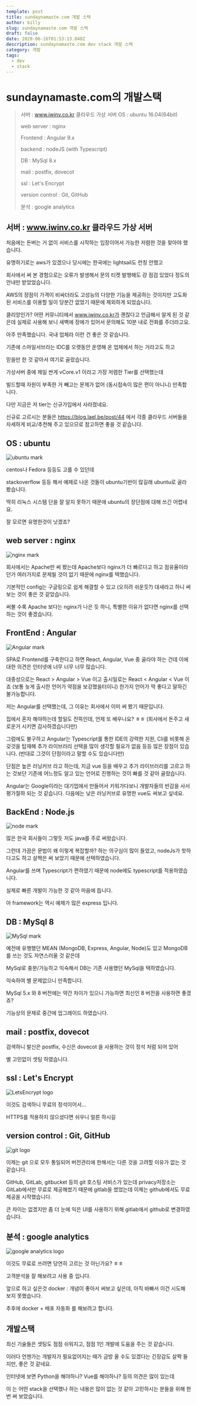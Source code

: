 ```yaml
---
template: post
title: sundaynamaste.com 개발 스택
author: billy
slug: sundaynamaste.com 개발 스택
draft: false
date: 2020-06-16T01:53:13.048Z
description: sundaynamaste.com dev stack 개발 스택
category: 개발
tags:
  - dev
  - stack
---
```

# sundaynamaste.com의 개발스택 

> 서버 : www.iwinv.co.kr 클라우드 가상 서버 OS : ubuntu 16.04(64bit)
>
> web server : nginx
>
> Frontend : Angular 9.x
>
> backend : nodeJS (with Typescript)
>
> DB : MySql 8.x
>
> mail : postfix, dovecot
>
> ssl : Let's Encrypt
>
> version control : Git, GitHub
>
> 분석 : google analytics



## 서버 : www.iwinv.co.kr 클라우드 가상 서버 
처음에는 돈버는 거 없이 서비스를 시작하는 입장이어서 가능한 저렴한 것을 찾아야 했습니다.  

유명하기로는 aws가 있겠으나 당시에는 한국에는 lightsail도 런칭 안했고 

회사에서 써 본 경험으로는 오류가 발생해서 문의 티켓 발행해도 걍 점검 있었다 정도의 안내만 받았었습니다.

AWS의 장점이 가격이 비싸더라도 고성능의 다양한 기능을 제공하는 것이지만 고도화된 서비스를 이용할 일이 당분간 없었기 때문에 제외하게 되었습니다.

클리앙인가? 어떤 커뮤니티에서 www.iwinv.co.kr가 괜찮다고 언급해서 알게 된 것 같은데 실제로 사용해 보니 새벽에 장애가 있어서 문의해도 10분 내로 전화를 주더라고요.

아주 만족했습니다. 국내 업체라 이런 건 좋은 것 같습니다.

기존에 스마일서브라는 IDC를 오랫동안 운영해 온 업체에서 하는 거라고도 하고

믿을만 한 것 같아서 여기로 골랐습니다.

가상서버 중에 제일 싼게 vCore.v1 이라고 가장 저렴한 Tier를 선택했는데

빌드할때 자원이 부족한 거 빼고는 문제가 없어 (동시접속이 많은 편이 아니니) 만족합니다.

다만 지금은 저 tier는 신규가입에서 사라졌네요.

신규로 고르시는 분들은 <https://blog.lael.be/post/44> 에서 각종 클라우드 서버들을 자세하게 비교/추천해 주고 있으므로 참고하면 좋을 것 같습니다.



## OS : ubuntu 

![ubuntu mark](/media/ubuntu.png "ubuntu")

centos나 Fedora 등등도 고를 수 있던데

stackoverflow 등등 해서 예제로 나온 것들이 ubuntu기반이 많길래 ubuntu로 골라봤습니다.

딱히 리눅스 시스템 단을 잘 알지 못하기 때문에 ubuntu의 장단점에 대해 쓰긴 어렵네요.

잘 모르면 유명한것이 낫겠죠?



## web server : nginx

![nginx mark](/media/nginx.png "nginx")

회사에서는 Apache만 써 봤는데 Apache보다 nginx가 더 빠르다고 하고 점유율이라던가 여러가지로 문제될 것이 없기 때문에 nginx를 택했습니다.  

기본적인 config는 구글링으로 쉽게 해결할 수 있고 (오히려 쉬운듯?) 대새라고 하니 써보는 것이 좋은 것 같았습니다.

써볼 수록 Apache 보다는 nginx가 나은 듯 하니, 특별한 이유가 없다면 nginx를 선택하는 것이 좋겠습니다.



## FrontEnd : Angular 

![Angular mark](/media/angular.png "angular")

SPA로 Frontend를 구축한다고 하면 React, Angular, Vue 중 골라야 하는 건데 이에 대한 의견은 인터넷에 너무 너무 너무 많습니다.

대중성으로는 React > Angular > Vue 이고 출시일로는 React < Angular < Vue 이죠 (보통 늦게 출시한 언어가 약점을 보강했을터이니) 한가지 언어가 딱 좋다고 말하긴 불가능합니다. 

저는 Angular를 선택했는데, 그 이유는 회사에서 이미 써 봤기 때문입니다. 

집에서 혼자 해야하는데 할일도 잔뜩인데, 언제 또 배우나요? ㅎㅎ (회사에서 돈주고 새로운거 시키면 감사하겠습니다만) 

그럼에도 불구하고 Angular는 Typescript를 통한 IDE의 강력한 지원, Cli를 비롯해 온갖것을 탑재해 추가 라이브러리 선택을 많이 생각할 필요가 없음 등등 많은 장점이 있습니다. (반대로 그것이 단점이라고 말할 수도 있습니다만) 

단점은 높은 러닝커브 라고 하는데, 지금 vue 등을 배우고 추가 라이브러리를 고르고 하는 것보단 기존에 어느정도 알고 있는 언어로 진행하는 것이 빠를 것 같아 골랐습니다. 

Angular는 Google이라는 대기업에서 만들어서 키워가다보니 개발자들의 반감을 사서 평가절하 되는 것 같습니다. 다음에는 낮은 러닝커브로 유명한 vue도 써보고 싶네요.



## BackEnd : Node.js

![node mark](/media/node.png "node")

많은 한국 회사들이 그렇듯 저도 java를 주로 써왔습니다. 

그런데 가끔은 문법이 왜 이렇게 복잡할까? 하는 의구심이 많이 들었고, nodeJs가 핫하다고도 하고 살짝은 써 보았기 때문에 선택하였습니다. 

Angular를 쓰며 Typescript가 편하였기 때문에 node에도 typescript를 적용하였습니다.

실제로 빠른 개발이 가능한 것 같아 마음에 듭니다. 

아 framework는 역시 예제가 많은 express 입니다.



## DB : MySql 8

![MySql mark](/media/mysql.png "MySql")

예전에 유행했던 MEAN (MongoDB, Express, Angular, Node)도 있고 MongoDB를 쓰는 것도 자연스러울 것 같은데

MySql로 충분/가능하고 익숙해서 DB는 기존 사용했던 MySql을 택하였습니다. 

익숙하여 별 문제없으니 만족합니다.

MySql 5.x 와 8 버전에는 약간 차이가 있으니 가능하면 최신인 8 버전을 사용하면 좋겠죠?

기능상의 문제로 중간에 업그레이드 하였습니다. 



## mail : postfix, dovecot

검색하니 발신은 postfix, 수신은 dovecot 을 사용하는 것이 정석 처럼 되어 있어

별 고민없이 셋팅 하였습니다.



## ssl : Let's Encrypt

![LetsEncrypt logo](/media/letsencrypt.png "LetsEncrypt")

이것도 검색하니 무료의 정석이어서...  

HTTPS를 적용하지 않으셨다면 쉬우니 얼른 하시길



## version control : Git, GitHub 

![git logo](/media/git.png "git")

이제는 git 으로 모두 통일되어 버전관리에 한해서는 다른 것을 고려할 이유가 없는 것 같습니다.

GitHub, GitLab, gitbucket 등의 git 호스팅 서비스가 있는데 privacy저장소는 GitLab에서만 무료로 제공해썼기 때문에 gitlab을 썼었는데 이제는 github에서도 무료제공을 시작했습니다. 

큰 차이는 없겠지만 좀 더 눈에 익은 UI를 사용하기 위해 gitlab에서 github로 변경하였습니다.



## 분석 : google analytics 

![google analytics logo](/media/ga.png "google analytics")

이것도 무료로 쓰려면 당연히 고르는 것 아닌가요? ㅎㅎ

고객분석을 잘 해보려고 사용 중 입니다.

앞으로 하고 싶은것 docker : 개념이 좋아서 써보고 싶은데, 아직 바빠서 이건 시도해 보지 못했습니다.

추후에 docker + 배포 자동화 를 해보려고 합니다.



## 개발스택 

최신 기술들은 셋팅도 점점 쉬워지고, 점점 1인 개발에 도움을 주는 것 같습니다.

이러다 언젠가는 개발자가 필요없어지는 때가 금방 올 수도 있겠다는 긴장감도 살짝 들지만, 좋은 것 같네요.

인터넷에 보면 Python을 해야하나? Vue를 해야하나? 등의 의견은 많이 있는데

이 는 어떤 stack을 선택했나 하는 내용은 많이 없는 것 같아 고민하시는 분들을 위해 한번 써 보았습니다.